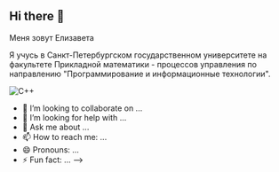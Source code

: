 ## Hi there 👋


Меня зовут Елизавета

Я учусь в Санкт-Петербургском государственном университете на факультете Прикладной математики - процессов управления по направлению "Программирование и информационные технологии".

![C++](https://img.shields.io/badge/C++-00599C?style=for-the-badge&logo=c%2b%2b&logoColor=white)


- 👯 I’m looking to collaborate on ...
- 🤔 I’m looking for help with ...
- 💬 Ask me about ...
- 📫 How to reach me: ...
- 😄 Pronouns: ...
- ⚡ Fun fact: ...
-->
